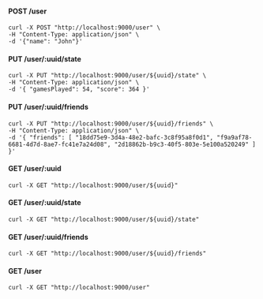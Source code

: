 #### POST /user
```
curl -X POST "http://localhost:9000/user" \
-H "Content-Type: application/json" \
-d '{"name": "John"}'
```

#### PUT /user/:uuid/state
```
curl -X PUT "http://localhost:9000/user/${uuid}/state" \
-H "Content-Type: application/json" \
-d '{ "gamesPlayed": 54, "score": 364 }'
```

#### PUT /user/:uuid/friends
```
curl -X PUT "http://localhost:9000/user/${uuid}/friends" \
-H "Content-Type: application/json" \
-d '{ "friends": [ "18dd75e9-3d4a-48e2-bafc-3c8f95a8f0d1", "f9a9af78-6681-4d7d-8ae7-fc41e7a24d08", "2d18862b-b9c3-40f5-803e-5e100a520249" ] }'
```

#### GET /user/:uuid
```
curl -X GET "http://localhost:9000/user/${uuid}"
```

#### GET /user/:uuid/state
```
curl -X GET "http://localhost:9000/user/${uuid}/state"
```

#### GET /user/:uuid/friends
```
curl -X GET "http://localhost:9000/user/${uuid}/friends"
```

#### GET /user
```
curl -X GET "http://localhost:9000/user"
```
